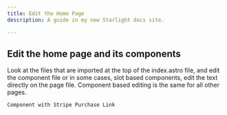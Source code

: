 ```yaml
---
title: Edit the Home Page
description: A guide in my new Starlight docs site.

---
```



## Edit the home page and its components
Look at the files that are imported at the top of the index.astro file, and edit the component file or in some cases, slot based components, edit the text directly on the page file.
Component based editing is the same for all other pages.


```bash title="index.astro"
Component with Stripe Purchase Link
```

